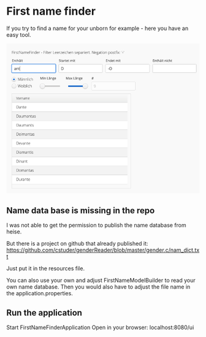 # First name finder
If you try to find a name for your unborn for example - here you have an easy tool.

![alt text](FirstNameFinderExample.png)

## Name data base is missing in the repo
I was not able to get the permission to publish the name database from heise.

But there is a project on github that already published it:
https://github.com/cstuder/genderReader/blob/master/gender.c/nam_dict.txt

Just put it in the resources file.

You can also use your own and adjust FirstNameModelBuilder to read your own name database.
Then you would also have to adjust the file name in the application.properties.


## Run the application
Start FirstNameFinderApplication
Open in your browser: localhost:8080/ui